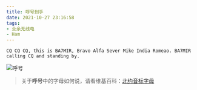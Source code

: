 ```yaml
---
title: 呼号到手
date: 2021-10-27 23:16:58
tags:
- 业余无线电
- Ham
---
```


`CQ CQ CQ, this is BA7MIR, Bravo Alfa Sever Mike India Romeao. BA7MIR calling CQ and standing by.`

<!-- more -->

![呼号](/images/ham-cert.jpg)

>  关于**呼号**中的字母如何说，请看维基百科：[北约音标字母](https://en.wikipedia.org/wiki/NATO_phonetic_alphabet)

